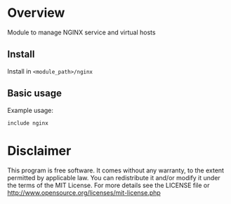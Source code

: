 Overview
========

Module to manage NGINX service and virtual hosts


Install
-------

Install in `<module_path>/nginx`


Basic usage
------------

Example usage:

    include nginx


Disclaimer
==========

This program is free software. It comes without any warranty, to
the extent permitted by applicable law. You can redistribute it
and/or modify it under the terms of the MIT License. For more
details see the LICENSE file or <http://www.opensource.org/licenses/mit-license.php>


